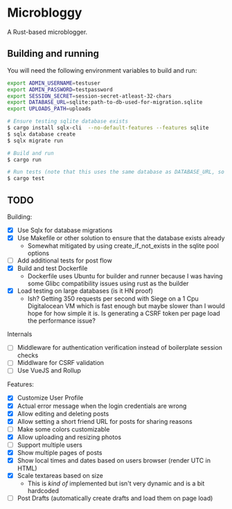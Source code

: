# Microbloggy

A Rust-based microblogger.

## Building and running

You will need the following environment variables to build and run:

```bash
export ADMIN_USERNAME=testuser
export ADMIN_PASSWORD=testpassword
export SESSION_SECRET=session-secret-atleast-32-chars
export DATABASE_URL=sqlite:path-to-db-used-for-migration.sqlite
export UPLOADS_PATH=uploads

# Ensure testing sqlite database exists
$ cargo install sqlx-cli  --no-default-features --features sqlite
$ sqlx database create
$ sqlx migrate run

# Build and run
$ cargo run

# Run tests (note that this uses the same database as DATABASE_URL, so be careful)
$ cargo test
```

## TODO

Building:

- [x] Use Sqlx for database migrations
- [x] Use Makefile or other solution to ensure that the database exists already
    - Somewhat mitigated by using create_if_not_exists in the sqlite pool options
- [ ] Add additional tests for post flow
- [x] Build and test Dockerfile
    - Dockerfile uses Ubuntu for builder and runner because I was having some Glibc compatibility
      issues using rust as the builder
- [x] Load testing on large databases (is it HN proof)
    - Ish? Getting 350 requests per second with Siege on a 1 Cpu Digitalocean VM which is fast
      enough but maybe slower than I would hope for how simple it is. Is generating a CSRF token
      per page load the performance issue?

Internals
- [ ] Middleware for authentication verification instead of boilerplate session checks
- [ ] Middlware for CSRF validation
- [ ] Use VueJS and Rollup

Features:

- [x] Customize User Profile
- [x] Actual error message when the login credentials are wrong
- [x] Allow editing and deleting posts
- [x] Allow setting a short friend URL for posts for sharing reasons
- [ ] Make some colors customizable
- [x] Allow uploading and resizing photos
- [ ] Support multiple users
- [x] Show multiple pages of posts
- [x] Show local times and dates based on users browser (render UTC in HTML)
- [x] Scale textareas based on size
  - This is _kind of_ implemented but isn't very dynamic and is a bit hardcoded
- [ ] Post Drafts (automatically create drafts and load them on page load)
